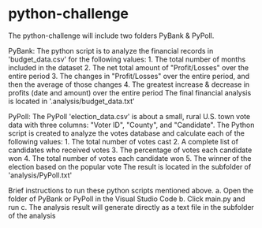 # python-challenge
The python-challenge will include two folders PyBank & PyPoll.

PyBank: 
The python script is to analyze the financial records in 'budget_data.csv' for the following values:
    1. The total number of months included in the dataset
    2. The net total amount of "Profit/Losses" over the entire period
    3. The changes in "Profit/Losses" over the entire period, and then the average of those changes
    4. The greatest increase & decrease in profits (date and amount) over the entire period
The final financial analysis is located in '.analysis/budget_data.txt'

PyPoll:
The PyPoll 'election_data.csv' is about a small, rural U.S. town vote data with three columns: "Voter ID", "County", and "Candidate". 
The Python script is created to analyze the votes database and calculate each of the following values:
    1. The total number of votes cast
    2. A complete list of candidates who received votes
    3. The percentage of votes each candidate won
    4. The total number of votes each candidate won
    5. The winner of the election based on the popular vote
The result is located in the subfolder of 'analysis/PyPoll.txt'

Brief instructions to run these python scripts mentioned above.
    a. Open the folder of PyBank or PyPoll in the Visual Studio Code
    b. Click main.py and run
    c. The analysis result will generate directly as a text file in the subfolder of the analysis
